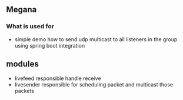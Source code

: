 ## Megana

### What is used for
- simple demo how to send udp multicast to all listeners in the group
using spring boot integration 

## modules
- livefeed responsible handle receive 
- livesender responsible for scheduling packet and multicast those packets
